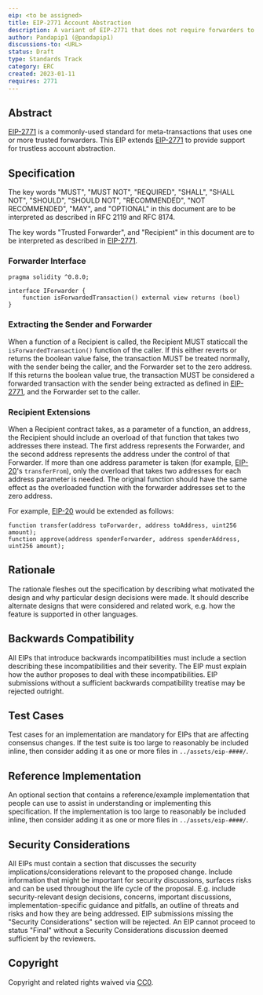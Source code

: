 ```yaml
---
eip: <to be assigned>
title: EIP-2771 Account Abstraction
description: A variant of EIP-2771 that does not require forwarders to be trusted
author: Pandapip1 (@pandapip1)
discussions-to: <URL>
status: Draft
type: Standards Track
category: ERC
created: 2023-01-11
requires: 2771
---
```


## Abstract

[EIP-2771](./eip-2771.md) is a commonly-used standard for meta-transactions that uses one or more trusted forwarders. This EIP extends [EIP-2771](./eip-2771.md) to provide support for trustless account abstraction.

## Specification

The key words "MUST", "MUST NOT", "REQUIRED", "SHALL", "SHALL NOT", "SHOULD", "SHOULD NOT", "RECOMMENDED", "NOT RECOMMENDED", "MAY", and "OPTIONAL" in this document are to be interpreted as described in RFC 2119 and RFC 8174.

The key words "Trusted Forwarder", and "Recipient" in this document are to be interpreted as described in [EIP-2771](./eip-2771.md).

### Forwarder Interface

```solidity
pragma solidity ^0.8.0;

interface IForwarder {
    function isForwardedTransaction() external view returns (bool)
}
```

### Extracting the Sender and Forwarder

When a function of a Recipient is called, the Recipient MUST staticcall the `isForwardedTransaction()` function of the caller. If this either reverts or returns the boolean value false, the transaction MUST be treated normally, with the sender being the caller, and the Forwarder set to the zero address. If this returns the boolean value true, the transaction MUST be considered a forwarded transaction with the sender being extracted as defined in [EIP-2771](./eip-2771.md), and the Forwarder set to the caller.

### Recipient Extensions

When a Recipient contract takes, as a parameter of a function, an address, the Recipient should include an overload of that function that takes two addresses there instead. The first address represents the Forwarder, and the second address represents the address under the control of that Forwarder. If more than one address parameter is taken (for example, [EIP-20](./eip-20.md)'s `transferFrom`), only the overload that takes two addresses for each address parameter is needed. The original function should have the same effect as the overloaded function with the forwarder addresses set to the zero address.

For example, [EIP-20](./eip-20.md) would be extended as follows:

```solidity
function transfer(address toForwarder, address toAddress, uint256 amount);
function approve(address spenderForwarder, address spenderAddress, uint256 amount);
```

## Rationale

The rationale fleshes out the specification by describing what motivated the design and why particular design decisions were made. It should describe alternate designs that were considered and related work, e.g. how the feature is supported in other languages.

## Backwards Compatibility

All EIPs that introduce backwards incompatibilities must include a section describing these incompatibilities and their severity. The EIP must explain how the author proposes to deal with these incompatibilities. EIP submissions without a sufficient backwards compatibility treatise may be rejected outright.

## Test Cases

Test cases for an implementation are mandatory for EIPs that are affecting consensus changes.  If the test suite is too large to reasonably be included inline, then consider adding it as one or more files in `../assets/eip-####/`.

## Reference Implementation

An optional section that contains a reference/example implementation that people can use to assist in understanding or implementing this specification.  If the implementation is too large to reasonably be included inline, then consider adding it as one or more files in `../assets/eip-####/`.

## Security Considerations

All EIPs must contain a section that discusses the security implications/considerations relevant to the proposed change. Include information that might be important for security discussions, surfaces risks and can be used throughout the life cycle of the proposal. E.g. include security-relevant design decisions, concerns, important discussions, implementation-specific guidance and pitfalls, an outline of threats and risks and how they are being addressed. EIP submissions missing the "Security Considerations" section will be rejected. An EIP cannot proceed to status "Final" without a Security Considerations discussion deemed sufficient by the reviewers.

## Copyright

Copyright and related rights waived via [CC0](../LICENSE.md).
